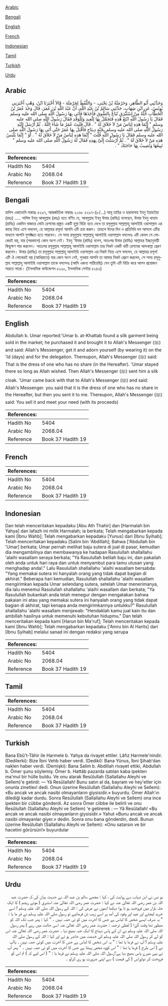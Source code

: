 [Arabic](#arabic)

[Bengali](#bengali)

[English](#english)

[French](#french)

[Indonesian](#indonesian)

[Tamil](#tamil)

[Turkish](#turkish)

[Urdu](#urdu)

## Arabic


<div dir="rtl" lang="ar" style={{fontSize:'larger',backgroundColor:'#f8f9fa',padding:20}}>
وَحَدَّثَنِي أَبُو الطَّاهِرِ، وَحَرْمَلَةُ بْنُ يَحْيَى، - وَاللَّفْظُ لِحَرْمَلَةَ - قَالاَ أَخْبَرَنَا ابْنُ، وَهْبٍ أَخْبَرَنِي يُونُسُ، عَنِ ابْنِ شِهَابٍ، حَدَّثَنِي سَالِمُ بْنُ عَبْدِ اللَّهِ، أَنَّ عَبْدَ اللَّهِ بْنَ عُمَرَ، قَالَ وَجَدَ عُمَرُ بْنُ الْخَطَّابِ حُلَّةً مِنْ إِسْتَبْرَقٍ تُبَاعُ بِالسُّوقِ فَأَخَذَهَا فَأَتَى بِهَا رَسُولَ اللَّهِ صلى الله عليه وسلم فَقَالَ يَا رَسُولَ اللَّهِ ابْتَعْ هَذِهِ فَتَجَمَّلْ بِهَا لِلْعِيدِ وَلِلْوَفْدِ فَقَالَ رَسُولُ اللَّهِ صلى الله عليه وسلم ‏"‏ إِنَّمَا هَذِهِ لِبَاسُ مَنْ لاَ خَلاَقَ لَهُ ‏"‏ ‏.‏ قَالَ فَلَبِثَ عُمَرُ مَا شَاءَ اللَّهُ .‏ ثُمَّ أَرْسَلَ إِلَيْهِ رَسُولُ اللَّهِ صلى الله عليه وسلم بِجُبَّةِ دِيبَاجٍ فَأَقْبَلَ بِهَا عُمَرُ حَتَّى أَتَى بِهَا رَسُولَ اللَّهِ صلى الله عليه وسلم فَقَالَ يَا رَسُولَ اللَّهِ قُلْتَ ‏"‏ إِنَّمَا هَذِهِ لِبَاسُ مَنْ لاَ خَلاَقَ لَهُ ‏"‏ ‏.‏ أَوْ ‏"‏ إِنَّمَا يَلْبَسُ هَذِهِ مَنْ لاَ خَلاَقَ لَهُ ‏"‏ ‏.‏ ثُمَّ أَرْسَلْتَ إِلَىَّ بِهَذِهِ فَقَالَ لَهُ رَسُولُ اللَّهِ صلى الله عليه وسلم ‏"‏ تَبِيعُهَا وَتُصِيبُ بِهَا حَاجَتَكَ ‏"‏ ‏.‏
</div>
<div style={{backgroundColor:'#f8f9fa',padding:20, marginBottom: 10}}><table> <thead> <tr> <th>References:</th> <th></th> </tr> </thead> <tbody><tr><td>Hadith No</td><td>5404</td></tr><tr><td>Arabic No</td><td>2068.04</td></tr><tr><td>Reference</td><td>Book 37 Hadith 19</td></tr></tbody></table></div>

## Bengali


<div dir="ltr" lang="bn" style={{fontSize:'larger',backgroundColor:'#f8f9fa',padding:20}}>
হাদিস একাডেমি নাম্বারঃ ৫২৯৭, আন্তর্জাতিক নাম্বারঃ ২০৬৮ ৫২৯৭-(৮/...) আবূ তাহির ও হারমালাহ ইবনু ইয়াহইয়া (রহঃ) ..... সালিম ইবনু আবদুল্লাহ (রহঃ) হতে বর্ণিত যে, আবদুল্লাহ ইবনু উমার (রাযিঃ) বলেছেন, উমার ইবনু খাত্তাব (রাযিঃ) একদিন বাজারে মোটা রেশমের প্রস্তুত একটি হুল্লা বিক্রি হতে দেখে তা রসূলুল্লাহ সাল্লাল্লাহু আলাইহি ওয়াসাল্লাম এর কাছে নিয়ে এসে বললেন, হে আল্লাহর রসূল! আপনি এটি ক্রয় করুন। তাহলে ঈদের দিন ও প্রতিনিধি দল আসলে এটির মাধ্যমে আপনি সুসজ্জিত হতে পারবেন। সে সময় রসূলুল্লাহ সাল্লাল্লাহু আলাইহি ওয়াসাল্লাম বললেনঃ এটি কেবল সে লোকেরই বস্ত্র, যার (পরকালে) কোন অংশ নেই। ইবনু 'উমার (রাযিঃ) বলেন, অতঃপর উমার (রাযিঃ) আল্লাহর ইচ্ছানুযায়ী কিছুক্ষণ পার করলেন। অতঃপর রসূলুল্লাহ সাল্লাল্লাহু আলাইহি ওয়াসাল্লাম তার নিকট একটি খাটি রেশমের আলখাল্লা প্রেরণ করলেন। উমার (রাযিঃ) তা রসূলুল্লাহ সাল্লাল্লাহু আলাইহি ওয়াসাল্লাম এর নিকট নিয়ে এসে বললেন, হে আল্লাহর রসূল! এটি ঐ লোকেরই বস্ত্র (আখিরাতে) যার কোন অংশ নেই, পুনরায় আপনি তা আমার নিকট প্রেরণ করলেন, সে সময় রসূলুল্লাহ সাল্লাল্লাহু আলাইহি ওয়াসাল্লাম তাকে বললেনঃ (আমি এজন্য পাঠিয়েছি) যেন তুমি এটি বিক্রি করে আপন প্রয়োজন সারতে পারো। (ইসলামিক ফাউন্ডেশন ৫২৩০, ইসলামিক সেন্টার ৫২৪৩)
</div>
<div style={{backgroundColor:'#f8f9fa',padding:20, marginBottom: 10}}><table> <thead> <tr> <th>References:</th> <th></th> </tr> </thead> <tbody><tr><td>Hadith No</td><td>5404</td></tr><tr><td>Arabic No</td><td>2068.04</td></tr><tr><td>Reference</td><td>Book 37 Hadith 19</td></tr></tbody></table></div>

## English


<div dir="ltr" lang="en" style={{fontSize:'larger',backgroundColor:'#f8f9fa',padding:20}}>
Abdullah b. Umar reported:'Umar b. at-Khattab found a silk garment being sold in the market; he purchased it and brought it to Allah's Messenger (ﷺ) and said: Allah's Messenger, get it and adorn yourself (by wearing it) on the 'Id (days) and for the delegation. Thereupon, Allah's Messenger (ﷺ) said: That is the dress of one who has no share (in the Hereafter). 'Umar stayed there so long as Allah wished. Then Allah's Messenger (ﷺ) sent him a silk cloak. 'Umar came back with that to Allah's Messenger (ﷺ) and said: Allah's Messenger. you said that it is the dress of one who has no share in the Hereafter, but then you sent it to me. Thereupon, Allah's Messenger (ﷺ) said: You sell it and meet your need (with its proceeds)
</div>
<div style={{backgroundColor:'#f8f9fa',padding:20, marginBottom: 10}}><table> <thead> <tr> <th>References:</th> <th></th> </tr> </thead> <tbody><tr><td>Hadith No</td><td>5404</td></tr><tr><td>Arabic No</td><td>2068.04</td></tr><tr><td>Reference</td><td>Book 37 Hadith 19</td></tr></tbody></table></div>

## French


<div dir="ltr" lang="fr" style={{fontSize:'larger',backgroundColor:'#f8f9fa',padding:20}}>

</div>
<div style={{backgroundColor:'#f8f9fa',padding:20, marginBottom: 10}}><table> <thead> <tr> <th>References:</th> <th></th> </tr> </thead> <tbody><tr><td>Hadith No</td><td>5404</td></tr><tr><td>Arabic No</td><td>2068.04</td></tr><tr><td>Reference</td><td>Book 37 Hadith 19</td></tr></tbody></table></div>

## Indonesian


<div dir="ltr" lang="id" style={{fontSize:'larger',backgroundColor:'#f8f9fa',padding:20}}>
Dan telah menceritakan kepadaku [Abu Ath Thahir] dan [Harmalah bin Yahya] dan lafazh ini milik Harmalah; ia berkata; Telah mengabarkan kepada kami [Ibnu Wahb]; Telah mengabarkan kepadaku [Yunus] dari [Ibnu Syihab]; Telah menceritakan kepadaku [Salim bin 'Abdillah]; Bahwa ['Abdullah bin 'Umar] berkata; Umar pernah melihat baju sutera di jual di pasar, kemudian dia mengambilnya dan membawanya ke hadapan Rasulullah shallallahu 'alaihi wasallam seraya berkata; "Ya Rasulullah belilah baju ini, dan pakailah oleh anda untuk hari raya dan untuk menyambut para tamu utusan yang menghadap anda!." Lalu Rasulullah shallallahu 'alaihi wasallam bersabda: "Yang memakai sutera ini hanyalah orang yang tidak dapat bagian di akhirat." Beberapa hari kemudian, Rasulullah shallallahu 'alaihi wasallam mengirimkan kepada Umar selendang sutera, setelah Umar menerimanya, dia lalu menemui Rasulullah shallallahu 'alaihi wasallam dan berkata; "Ya Rasulullah bukankah anda telah menegur dengan mengatakan bahwa pakaian ini atau yang memakai sutera ini hanyalah orang yang tidak dapat bagian di akhirat, tapi kenapa anda mengirimkannya untukku?" Rasulullah shallallahu 'alaihi wasallam menjawab: "Hendaklah kamu jual kain itu dan ambillah hasilnya untuk memenuhi kebutuhan hidupmu." Dan telah menceritakan kepada kami [Harun bin Ma'ruf]; Telah menceritakan kepada kami [Ibnu Wahb]; Telah mengabarkan kepadaku ['Amru bin Al Harits] dari [Ibnu Syihab] melalui sanad ini dengan redaksi yang serupa
</div>
<div style={{backgroundColor:'#f8f9fa',padding:20, marginBottom: 10}}><table> <thead> <tr> <th>References:</th> <th></th> </tr> </thead> <tbody><tr><td>Hadith No</td><td>5404</td></tr><tr><td>Arabic No</td><td>2068.04</td></tr><tr><td>Reference</td><td>Book 37 Hadith 19</td></tr></tbody></table></div>

## Tamil


<div dir="ltr" lang="ta" style={{fontSize:'larger',backgroundColor:'#f8f9fa',padding:20}}>

</div>
<div style={{backgroundColor:'#f8f9fa',padding:20, marginBottom: 10}}><table> <thead> <tr> <th>References:</th> <th></th> </tr> </thead> <tbody><tr><td>Hadith No</td><td>5404</td></tr><tr><td>Arabic No</td><td>2068.04</td></tr><tr><td>Reference</td><td>Book 37 Hadith 19</td></tr></tbody></table></div>

## Turkish


<div dir="ltr" lang="tr" style={{fontSize:'larger',backgroundColor:'#f8f9fa',padding:20}}>
Bana Ebû't-Tâhir ile Harmele b. Yahya da rivayet ettiler. Lâfız Harmele'nindir. (Dedilerki): Bize İbni Vehb haber verdi. (Dediki): Bana Yûnus, İbni Şihab'dan naklen haber verdi. (Demişki): Bana Salim b. Abdillah rivayet ettiki, Abdullah b. Ömer şunu söylemiş: Ömer b. Hattâb pazarda satılan kaba ipekten ma'mul bir hülle buldu. Ve onu alarak Resûlullah (Sallallahu Aleyhi ve Sellem)'e getirdi: — Yâ Resûlallah! Bunu satın al da, bayram ve hey'etler için onunla zinetleıı! dedi. Onun üzerine Resûlullah (Sallallahu Aleyhi ve Sellem): «Bu ancak ve ancak nasibi olmayanların giysisidir.» buyurdu. Ömer Allah'ın dilediği kadar durdu. Sonra Resûlullah (Sallallahu Aleyhi ve Sellem) ona ince ipekten bir cübbe gönderdi. Az sonra Ömer ciibbe ile belirli ve onu Resûlullah (Sallallahu Aleyhi ve Sellem) 'e getirerek : — Yâ Resûlallah! «Bu ancak ve ancak nasibi olmayanların giysisidir.» Yahut «Bunu ancak ve ancak nasibi olmayanlar giyer.» dedin. Sonra onu bana gönderdin, dedi. Bunun üzerine Resûlullah (Sallallahu Aleyhi ve Sellem): «Onu satarsın ve bir hacetini görürsün!» buyurdular
</div>
<div style={{backgroundColor:'#f8f9fa',padding:20, marginBottom: 10}}><table> <thead> <tr> <th>References:</th> <th></th> </tr> </thead> <tbody><tr><td>Hadith No</td><td>5404</td></tr><tr><td>Arabic No</td><td>2068.04</td></tr><tr><td>Reference</td><td>Book 37 Hadith 19</td></tr></tbody></table></div>

## Urdu


<div dir="rtl" lang="ur" style={{fontSize:'larger',backgroundColor:'#f8f9fa',padding:20}}>
یو نس نے ابن شہاب سے روایت کی ، کہا : مجھے سالم بن عبد اللہ نے حدیث بیان کی کہ حضرت عبد اللہ بن عمر رضی اللہ تعالیٰ عنہ نے کہا : حضرت عمر رضی اللہ تعالیٰ عنہ استبرق ( موٹے ریشم ) کا ایک حلہ بازار میں فروخت ہو تا ہوا دیکھا انھوں نے عرض کی : اللہ کے رسول اللہ صلی اللہ علیہ وسلم ! اسے خرید لیجئے اور عید اور وفود کی آمد پر اسے زیب تن فرمائیے تو رسول صلی اللہ علیہ وسلم نے فر ما یا : " یہ صرف ایسے شخص کا لباس ہے جس کا آخرت میں کو ئی حصہ نہیں ۔ " کہا : پھر جب تک اللہ کو منظور تھا وقت گزرا ( لفظی ترجمہ : حضرت عمر رضی اللہ تعالیٰ عنہ اسی حالت میں رہے ) پھر رسول اللہ صلی اللہ علیہ وسلم نے ان کے پاس دیباج کا ایک جبہ بھیج دیا ۔ حضرت عمر رضی اللہ تعالیٰ عنہ اس کو لے کر رسول اللہ صلی اللہ علیہ وسلم کی خدمت میں حاضر ہو ئے اور کہا : اللہ کے رسول صلی اللہ علیہ وسلم ! آپ نے فرما یا تھا : " یہ اس شخص کا لباس ہے جس کا آخرت میں کوئی حصہ نہیں ۔ یاآپ نے ( اس طرح ) فرما یا تھا : " اس کووہ شخص پہنتا ہے جس کا آخرت میں کو ئی حصہ نہیں ۔ " پھر آپ نے یہی میرے پاس بھیج دیا ہے؟رسول اللہ صلی اللہ علیہ وسلم نے فرما یا : " ( اس لیے کہ ) تم اس کو فروخت کر دواوراس ( کی قیمت ) سے اپنی ضرورت پو ری کرلو ۔
</div>
<div style={{backgroundColor:'#f8f9fa',padding:20, marginBottom: 10}}><table> <thead> <tr> <th>References:</th> <th></th> </tr> </thead> <tbody><tr><td>Hadith No</td><td>5404</td></tr><tr><td>Arabic No</td><td>2068.04</td></tr><tr><td>Reference</td><td>Book 37 Hadith 19</td></tr></tbody></table></div>